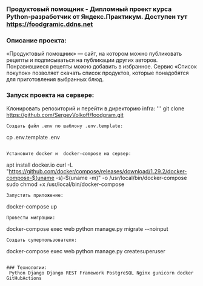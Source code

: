 ### Продуктовый помощник - Дипломный проект курса Python-разработчик от Яндекс.Практикум. Доступен тут https://foodgramic.ddns.net
### Описание проекта:
«Продуктовый помощник» — сайт, на котором можно публиковать рецепты и подписываться на публикации других авторов. Понравившиеся рецепты можно добавить в избранное. Сервис «Список покупок» позволяет скачать список продуктов, которые понадобятся для приготовления выбранных блюд.
### Запуск проекта на сервере:
Клонировать репозиторий и перейти в директорию infra:
'''
git clone https://github.com/SergeyVolkoff/foodgram.git
```
Создать файл .env по шаблону .env.template:
```
cp .env.template .env
```

Установите docker и  docker-compose на сервер:
```
apt install docker.io 
curl -L "https://github.com/docker/compose/releases/download/1.29.2/docker-compose-$(uname -s)-$(uname -m)" -o /usr/local/bin/docker-compose
sudo chmod +x /usr/local/bin/docker-compose

```
Запустить приложение:
```
docker-compose up
```
Провести миграции:
```
docker-compose exec web python manage.py migrate --noinput
```
Создать суперпользователя:
```
docker-compose exec web python manage.py createsuperuser
```

### Технологии:
 Python Django Django REST Framework PostgreSQL Nginx gunicorn docker GitHubActions 
